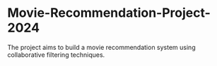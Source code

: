 # Movie-Recommendation-Project-2024
The project aims to build a movie recommendation system using collaborative filtering techniques.
